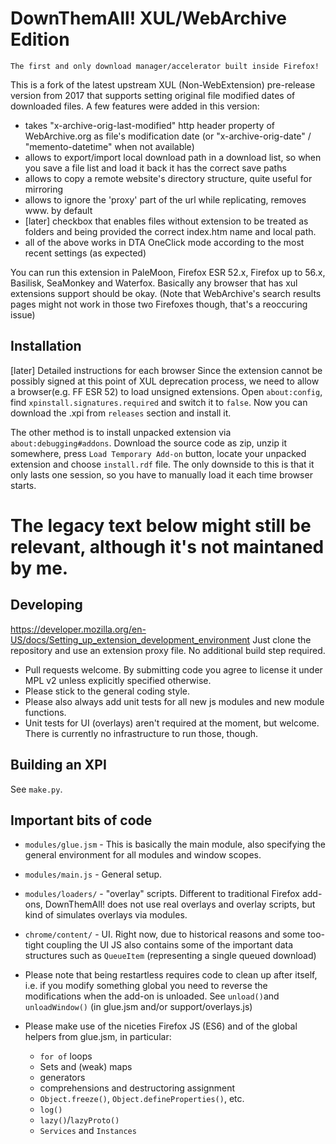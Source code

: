 DownThemAll! XUL/WebArchive Edition
==================
`The first and only download manager/accelerator built inside Firefox!`

This is a fork of the latest upstream XUL (Non-WebExtension) pre-release version from 2017 that supports setting original file modified dates of downloaded files. A few features were added in this version:
- takes "x-archive-orig-last-modified" http header property of WebArchive.org as file's modification date (or "x-archive-orig-date" / "memento-datetime" when not available)
- allows to export/import local download path in a download list, so when you save a file list and load it back it has the correct save paths
- allows to copy a remote website's directory structure, quite useful for mirroring
- allows to ignore the 'proxy' part of the url while replicating, removes www. by default
- [later] checkbox that enables files without extension to be treated as folders and being provided the correct index.htm name and local path. 
- all of the above works in DTA OneClick mode according to the most recent settings (as expected)

You can run this extension in PaleMoon, Firefox ESR 52.x, Firefox up to 56.x, Basilisk, SeaMonkey and Waterfox. Basically any browser that has xul extensions support should be okay.
(Note that WebArchive's search results pages might not work in those two Firefoxes though, that's a reoccuring issue)

Installation
-------------------
[later] Detailed instructions for each browser
Since the extension cannot be possibly signed at this point of XUL deprecation process, we need to allow a browser(e.g. FF ESR 52) to load unsigned extensions.
Open `about:config`, find `xpinstall.signatures.required` and switch it to `false`. Now you can download the .xpi from `releases` section and install it.

The other method is to install unpacked extension via `about:debugging#addons`. Download the source code as zip, unzip it somewhere, press `Load Temporary Add-on` button, locate your unpacked extension and choose `install.rdf` file.
The only downside to this is that it only lasts one session, so you have to manually load it each time browser starts.

The legacy text below might still be relevant, although it's not maintaned by me.
==================

Developing
-------------------

https://developer.mozilla.org/en-US/docs/Setting_up_extension_development_environment
Just clone the repository and use an extension proxy file. No additional build step required.

- Pull requests welcome. By submitting code you agree to license it under MPL v2 unless explicitly specified otherwise. 
- Please stick to the general coding style.
- Please also always add unit tests for all new js modules and new module functions.
- Unit tests for UI (overlays) aren't required at the moment, but welcome. There is currently no infrastructure to run those, though.

Building an XPI
-------------------

See `make.py`.

Important bits of code
-------------------

- `modules/glue.jsm` - This is basically the main module, also specifying the general environment for all modules and window scopes.
- `modules/main.js` - General setup.
- `modules/loaders/` - "overlay" scripts. Different to traditional Firefox add-ons, DownThemAll! does not use real overlays and overlay scripts, but kind of simulates overlays via modules.
- `chrome/content/` - UI. Right now, due to historical reasons and some too-tight coupling the UI JS also contains some of the important data structures such as `QueueItem` (representing a single queued download)

- Please note that being restartless requires code to clean up after itself, i.e. if you modify something global you need to reverse the modifications when the add-on is unloaded. See `unload()`and `unloadWindow()` (in glue.jsm and/or support/overlays.js)
- Please make use of the niceties Firefox JS (ES6) and of the global helpers from glue.jsm, in particular:
  - `for of` loops
  - Sets and (weak) maps
  - generators
  - comprehensions and destructoring assignment
  - `Object.freeze()`, `Object.defineProperties()`, etc.
  - `log()`
  - `lazy()`/`lazyProto()`
  - `Services` and `Instances`
